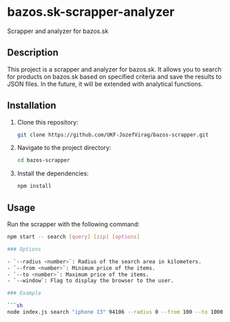 # bazos.sk-scrapper-analyzer

Scrapper and analyzer for bazos.sk

## Description

This project is a scrapper and analyzer for bazos.sk. It allows you to search for products on bazos.sk based on specified criteria and save the results to JSON files. In the future, it will be extended with analytical functions.

## Installation

1. Clone this repository:
    ```sh
    git clone https://github.com/UKF-JozefVirag/bazos-scrapper.git
    ```
2. Navigate to the project directory:
    ```sh
    cd bazos-scrapper
    ```
3. Install the dependencies:
    ```sh
    npm install
    ```

## Usage

Run the scrapper with the following command:
```sh
npm start -- search [query] [zip] [options]

### Options

- `--radius <number>`: Radius of the search area in kilometers.
- `--from <number>`: Minimum price of the items.
- `--to <number>`: Maximum price of the items.
- `--window`: Flag to display the browser to the user.

### Example

```sh
node index.js search "iphone 13" 94106 --radius 0 --from 100 --to 1000 --window
```
